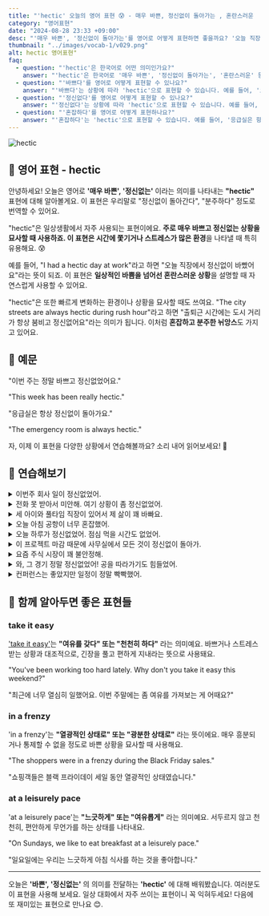 ```yaml
---
title: "'hectic' 오늘의 영어 표현 😰 - 매우 바쁜, 정신없이 돌아가는 , 혼란스러운  영어로"
category: "영어표현"
date: "2024-08-28 23:33 +09:00"
desc: "'매우 바쁜', '정신없이 돌아가는'를 영어로 어떻게 표현하면 좋을까요? '오늘 직장에서 정신없이 바빴어요.', '응급실은 항상 혼잡해요' 등을 영어로 표현하는 법을 배워봅시다. 다양한 예문을 통해서 연습하고 본인의 표현으로 만들어 보세요."
thumbnail: "../images/vocab-1/v029.png"
alt: hectic 영어표현"
faq:
  - question: "'hectic'은 한국어로 어떤 의미인가요?"
    answer: "'hectic'은 한국어로 '매우 바쁜', '정신없이 돌아가는', '혼란스러운' 등으로 번역될 수 있습니다. 주로 매우 바쁘고 정신없는 상황을 묘사할 때 사용합니다."
  - question: "'바쁘다'를 영어로 어떻게 표현할 수 있나요?"
    answer: "'바쁘다'는 상황에 따라 'hectic'으로 표현할 수 있습니다. 예를 들어, '오늘 직장에서 정말 바빴어요'는 'I had a hectic day at work'로 말할 수 있습니다."
  - question: "'정신없다'를 영어로 어떻게 표현할 수 있나요?"
    answer: "'정신없다'는 상황에 따라 'hectic'으로 표현할 수 있습니다. 예를 들어, '출퇴근 시간에는 도시 거리가 항상 정신없어요'는 'The city streets are always hectic during rush hour'로 말할 수 있습니다."
  - question: "'혼잡하다'를 영어로 어떻게 표현하나요?"
    answer: "'혼잡하다'는 'hectic'으로 표현할 수 있습니다. 예를 들어, '응급실은 항상 혼잡해요'는 'The emergency room is always hectic'으로 표현할 수 있습니다."
---
```


![hectic](../images/vocab-1/v029-1.avif)

## 🌟 영어 표현 - hectic

안녕하세요! 오늘은 영어로 **'매우 바쁜', '정신없는'** 이라는 의미를 나타내는 **"hectic"** 표현에 대해 알아볼게요. 이 표현은 우리말로 "정신없이 돌아간다", "분주하다" 정도로 번역할 수 있어요.

"hectic"은 일상생활에서 자주 사용되는 표현이에요. **주로 매우 바쁘고 정신없는 상황을 묘사할 때 사용하죠. 이 표현은 시간에 쫓기거나 스트레스가 많은 환경**을 나타낼 때 특히 유용해요. 😰

예를 들어, "I had a hectic day at work"라고 하면 "오늘 직장에서 정신없이 바빴어요"라는 뜻이 되죠. 이 표현은 **일상적인 바쁨을 넘어선 혼란스러운 상황**을 설명할 때 자연스럽게 사용할 수 있어요.

"hectic"은 또한 빠르게 변화하는 환경이나 상황을 묘사할 때도 쓰여요. "The city streets are always hectic during rush hour"라고 하면 "출퇴근 시간에는 도시 거리가 항상 붐비고 정신없어요"라는 의미가 됩니다. 이처럼 **혼잡하고 분주한 뉘앙스**도 가지고 있어요.

<div 
  data-inline-banner="🎉 새해에는 스픽 AI와 함께 영어 공부하자" 
  data-inline-banner-subtext="설날 특별 할인으로 60%할인 + 추가 7만원 할인! (~2/3)" 
  data-inline-banner-link="https://app.usespeak.com/kr-ko/sale/kr-affiliate-special/?ref=engple-inline"
  data-inline-banner-caption="해당 링크를 통해 구매시 일정액의 수수료를 지급받습니다.">
</div>

## 📖 예문

"이번 주는 정말 바쁘고 정신없었어요."

"This week has been really hectic."

"응급실은 항상 정신없이 돌아가요."

"The emergency room is always hectic."

자, 이제 이 표현을 다양한 상황에서 연습해볼까요? 소리 내어 읽어보세요! 🚀

## 💬 연습해보기

<details>
<summary>이번주 회사 일이 정신없었어.</summary>
<span>It's been such a hectic week at work.</span>
</details>

<details>
<summary>전화 못 받아서 미안해. 여기 상황이 좀 정신없었어.</summary>
<span>Sorry I missed your call. Things have been really hectic around here.</span>
</details>

<details>
<summary>세 아이와 풀타임 직장이 있어서 제 삶이 꽤 바빠요.</summary>
<span>With three kids and a full-time job, my life is pretty hectic.</span>
</details>

<details>
<summary>오늘 아침 공항이 너무 혼잡했어.</summary>
<span>The airport was hectic this morning.</span>
</details>

<details>
<summary>오늘 하루가 정신없었어. 점심 먹을 시간도 없었어.</summary>
<span>It's been a hectic day. I haven't even had time for lunch.</span>
</details>

<details>
<summary>이 프로젝트 마감 때문에 사무실에서 모든 것이 정신없이 돌아가.</summary>
<span>This project deadline is making everything hectic at the office.</span>
</details>

<details>
<summary>요즘 주식 시장이 꽤 불안정해.</summary>
<span>The stock market has been pretty hectic lately.</span>
</details>

<details>
<summary>와, 그 경기 정말 정신없었어! 공을 따라가기도 힘들었어.</summary>
<span>Wow, that game was hectic! I could barely follow the ball.</span>
</details>

<details>
<summary>컨퍼런스는 좋았지만 일정이 정말 빡빡했어.</summary>
<span>The conference was great, but the schedule was really hectic.</span>
</details>

## 🤝 함께 알아두면 좋은 표현들

### take it easy

['take it easy'](/blog/너무-긴장하지마-영어표현/)는 **"여유를 갖다" 또는 "천천히 하다"** 라는 의미예요. 바쁘거나 스트레스 받는 상황과 대조적으로, 긴장을 풀고 편하게 지내라는 뜻으로 사용돼요.

"You've been working too hard lately. Why don't you take it easy this weekend?"

"최근에 너무 열심히 일했어요. 이번 주말에는 좀 여유를 가져보는 게 어때요?"

### in a frenzy

'in a frenzy'는 **"열광적인 상태로" 또는 "광분한 상태로"** 라는 뜻이에요. 매우 흥분되거나 통제할 수 없을 정도로 바쁜 상황을 묘사할 때 사용해요.

"The shoppers were in a frenzy during the Black Friday sales."

"쇼핑객들은 블랙 프라이데이 세일 동안 열광적인 상태였습니다."

### at a leisurely pace

'at a leisurely pace'는 **"느긋하게" 또는 "여유롭게"** 라는 의미예요. 서두르지 않고 천천히, 편안하게 무언가를 하는 상태를 나타내요.

"On Sundays, we like to eat breakfast at a leisurely pace."

"일요일에는 우리는 느긋하게 아침 식사를 하는 것을 좋아합니다."

---

오늘은 **'바쁜', '정신없는'** 의 의미를 전달하는 **'hectic'** 에 대해 배워봤습니다. 여러분도 이 표현을 사용해 보세요. 일상 대화에서 자주 쓰이는 표현이니 꼭 익혀두세요! 다음에 또 재미있는 표현으로 만나요 😊.
